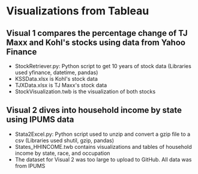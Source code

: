 # Visualizations from Tableau
## Visual 1 compares the percentage change of TJ Maxx and Kohl's stocks using data from Yahoo Finance
- StockRetriever.py: Python script to get 10 years of stock data (Libraries used yfinance, datetime, pandas)
- KSSData.xlsx is Kohl's stock data
- TJXData.xlsx is TJ Maxx's stock data
- StockVisualization.twb is the visualization of both stocks
## Visual 2 dives into household income by state using IPUMS data
- Stata2Excel.py: Python script used to unzip and convert a gzip file to a csv (Libraries used shutil, gzip, pandas)
- States_HHINCOME.twb contains visualizations and tables of household income by state, race, and occupation
- The dataset for Visual 2 was too large to upload to GitHub. All data was from IPUMS
